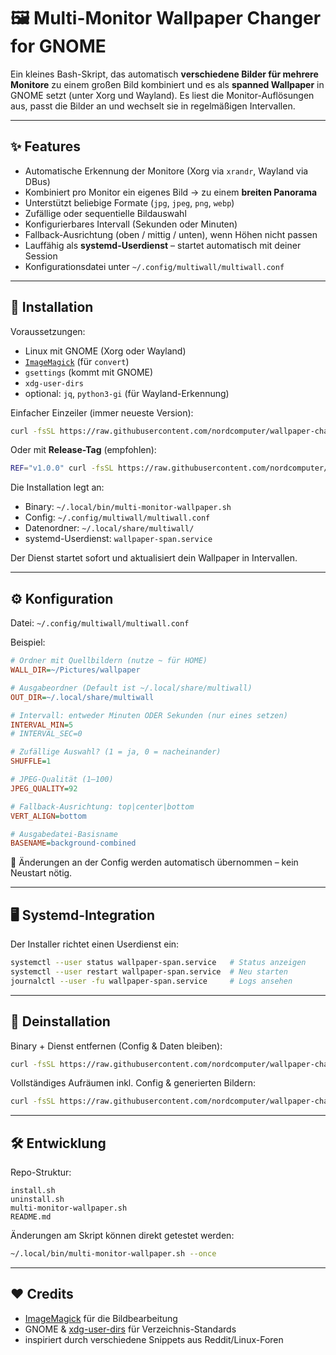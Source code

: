 # 🖼️ Multi-Monitor Wallpaper Changer for GNOME

Ein kleines Bash-Skript, das automatisch **verschiedene Bilder für mehrere Monitore** zu einem großen Bild kombiniert und es als **spanned Wallpaper** in GNOME setzt (unter Xorg und Wayland).
Es liest die Monitor-Auflösungen aus, passt die Bilder an und wechselt sie in regelmäßigen Intervallen.

---

## ✨ Features

- Automatische Erkennung der Monitore (Xorg via `xrandr`, Wayland via DBus)
- Kombiniert pro Monitor ein eigenes Bild → zu einem **breiten Panorama**
- Unterstützt beliebige Formate (`jpg`, `jpeg`, `png`, `webp`)
- Zufällige oder sequentielle Bildauswahl
- Konfigurierbares Intervall (Sekunden oder Minuten)
- Fallback-Ausrichtung (oben / mittig / unten), wenn Höhen nicht passen
- Lauffähig als **systemd-Userdienst** – startet automatisch mit deiner Session
- Konfigurationsdatei unter `~/.config/multiwall/multiwall.conf`

---

## 🚀 Installation

Voraussetzungen:

- Linux mit GNOME (Xorg oder Wayland)
- [`ImageMagick`](https://imagemagick.org) (für `convert`)
- `gsettings` (kommt mit GNOME)
- `xdg-user-dirs`
- optional: `jq`, `python3-gi` (für Wayland-Erkennung)

Einfacher Einzeiler (immer neueste Version):

```bash
curl -fsSL https://raw.githubusercontent.com/nordcomputer/wallpaper-changer/main/install.sh | bash
```

Oder mit **Release-Tag** (empfohlen):

```bash
REF="v1.0.0" curl -fsSL https://raw.githubusercontent.com/nordcomputer/wallpaper-changer/main/install.sh | bash
```

Die Installation legt an:

- Binary: `~/.local/bin/multi-monitor-wallpaper.sh`
- Config: `~/.config/multiwall/multiwall.conf`
- Datenordner: `~/.local/share/multiwall/`
- systemd-Userdienst: `wallpaper-span.service`

Der Dienst startet sofort und aktualisiert dein Wallpaper in Intervallen.

---

## ⚙️ Konfiguration

Datei: `~/.config/multiwall/multiwall.conf`

Beispiel:

```ini
# Ordner mit Quellbildern (nutze ~ für HOME)
WALL_DIR=~/Pictures/wallpaper

# Ausgabeordner (Default ist ~/.local/share/multiwall)
OUT_DIR=~/.local/share/multiwall

# Intervall: entweder Minuten ODER Sekunden (nur eines setzen)
INTERVAL_MIN=5
# INTERVAL_SEC=0

# Zufällige Auswahl? (1 = ja, 0 = nacheinander)
SHUFFLE=1

# JPEG-Qualität (1–100)
JPEG_QUALITY=92

# Fallback-Ausrichtung: top|center|bottom
VERT_ALIGN=bottom

# Ausgabedatei-Basisname
BASENAME=background-combined
```

🔄 Änderungen an der Config werden automatisch übernommen – kein Neustart nötig.

---

## 🖥️ Systemd-Integration

Der Installer richtet einen Userdienst ein:

```bash
systemctl --user status wallpaper-span.service   # Status anzeigen
systemctl --user restart wallpaper-span.service  # Neu starten
journalctl --user -fu wallpaper-span.service     # Logs ansehen
```

---

## 🧹 Deinstallation

Binary + Dienst entfernen (Config & Daten bleiben):

```bash
curl -fsSL https://raw.githubusercontent.com/nordcomputer/wallpaper-changer/main/uninstall.sh | bash
```

Vollständiges Aufräumen inkl. Config & generierten Bildern:

```bash
curl -fsSL https://raw.githubusercontent.com/nordcomputer/wallpaper-changer/main/uninstall.sh | bash -s -- --purge
```

---

## 🛠️ Entwicklung

Repo-Struktur:

```
install.sh
uninstall.sh
multi-monitor-wallpaper.sh
README.md
```

Änderungen am Skript können direkt getestet werden:

```bash
~/.local/bin/multi-monitor-wallpaper.sh --once
```

---

## ❤️ Credits

- [ImageMagick](https://imagemagick.org) für die Bildbearbeitung
- GNOME & [xdg-user-dirs](https://www.freedesktop.org/wiki/Software/xdg-user-dirs/) für Verzeichnis-Standards
- inspiriert durch verschiedene Snippets aus Reddit/Linux-Foren
